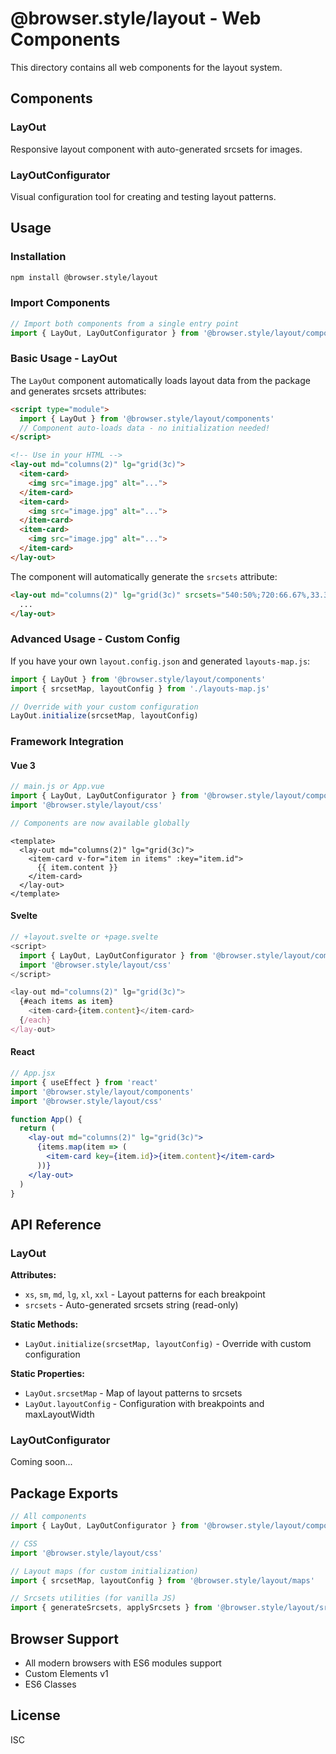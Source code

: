# @browser.style/layout - Web Components

This directory contains all web components for the layout system.

## Components

### LayOut
Responsive layout component with auto-generated srcsets for images.

### LayOutConfigurator
Visual configuration tool for creating and testing layout patterns.

## Usage

### Installation

```bash
npm install @browser.style/layout
```

### Import Components

```javascript
// Import both components from a single entry point
import { LayOut, LayOutConfigurator } from '@browser.style/layout/components'
```

### Basic Usage - LayOut

The `LayOut` component automatically loads layout data from the package and generates srcsets attributes:

```html
<script type="module">
  import { LayOut } from '@browser.style/layout/components'
  // Component auto-loads data - no initialization needed!
</script>

<!-- Use in your HTML -->
<lay-out md="columns(2)" lg="grid(3c)">
  <item-card>
    <img src="image.jpg" alt="...">
  </item-card>
  <item-card>
    <img src="image.jpg" alt="...">
  </item-card>
  <item-card>
    <img src="image.jpg" alt="...">
  </item-card>
</lay-out>
```

The component will automatically generate the `srcsets` attribute:
```html
<lay-out md="columns(2)" lg="grid(3c)" srcsets="540:50%;720:66.67%,33.33%,33.33%@1024">
  ...
</lay-out>
```

### Advanced Usage - Custom Config

If you have your own `layout.config.json` and generated `layouts-map.js`:

```javascript
import { LayOut } from '@browser.style/layout/components'
import { srcsetMap, layoutConfig } from './layouts-map.js'

// Override with your custom configuration
LayOut.initialize(srcsetMap, layoutConfig)
```

### Framework Integration

#### Vue 3
```javascript
// main.js or App.vue
import { LayOut, LayOutConfigurator } from '@browser.style/layout/components'
import '@browser.style/layout/css'

// Components are now available globally
```

```vue
<template>
  <lay-out md="columns(2)" lg="grid(3c)">
    <item-card v-for="item in items" :key="item.id">
      {{ item.content }}
    </item-card>
  </lay-out>
</template>
```

#### Svelte
```javascript
// +layout.svelte or +page.svelte
<script>
  import { LayOut, LayOutConfigurator } from '@browser.style/layout/components'
  import '@browser.style/layout/css'
</script>

<lay-out md="columns(2)" lg="grid(3c)">
  {#each items as item}
    <item-card>{item.content}</item-card>
  {/each}
</lay-out>
```

#### React
```jsx
// App.jsx
import { useEffect } from 'react'
import '@browser.style/layout/components'
import '@browser.style/layout/css'

function App() {
  return (
    <lay-out md="columns(2)" lg="grid(3c)">
      {items.map(item => (
        <item-card key={item.id}>{item.content}</item-card>
      ))}
    </lay-out>
  )
}
```

## API Reference

### LayOut

**Attributes:**
- `xs`, `sm`, `md`, `lg`, `xl`, `xxl` - Layout patterns for each breakpoint
- `srcsets` - Auto-generated srcsets string (read-only)

**Static Methods:**
- `LayOut.initialize(srcsetMap, layoutConfig)` - Override with custom configuration

**Static Properties:**
- `LayOut.srcsetMap` - Map of layout patterns to srcsets
- `LayOut.layoutConfig` - Configuration with breakpoints and maxLayoutWidth

### LayOutConfigurator

Coming soon...

## Package Exports

```javascript
// All components
import { LayOut, LayOutConfigurator } from '@browser.style/layout/components'

// CSS
import '@browser.style/layout/css'

// Layout maps (for custom initialization)
import { srcsetMap, layoutConfig } from '@browser.style/layout/maps'

// Srcsets utilities (for vanilla JS)
import { generateSrcsets, applySrcsets } from '@browser.style/layout/srcsets'
```

## Browser Support

- All modern browsers with ES6 modules support
- Custom Elements v1
- ES6 Classes

## License

ISC
